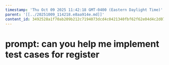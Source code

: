 ```yaml
---
timestamp: 'Thu Oct 09 2025 11:42:18 GMT-0400 (Eastern Daylight Time)'
parent: '[[../20251009_114218.e8aa914e.md]]'
content_id: 3492528a1f70ab209b212c7194073dcd4c0421340fbf62f62e04d4c2d07840e1
---
```


# prompt: can you help me implement test cases for register
